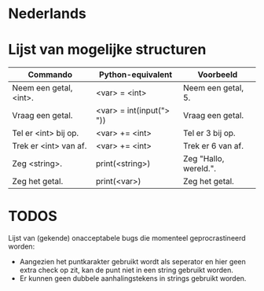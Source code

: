 # Nederlands

# Lijst van mogelijke structuren

| Commando                 | Python-equivalent          | Voorbeeld             |
| ------------------------ | -------------------------- | --------------------- |
| Neem een getal, \<int\>. | \<var\> = \<int\>          | Neem een getal, 5.    |
| Vraag een getal.         | \<var\> = int(input("> ")) | Vraag een getal.      |
| Tel er \<int\> bij op.   | \<var\> += \<int\>         | Tel er 3 bij op.      |
| Trek er \<int\> van af.  | \<var\> += \<int\>         | Trek er 6 van af.     |
| Zeg \<string\>.          | print(\<string\>)          | Zeg "Hallo, wereld.". |
| Zeg het getal.           | print(\<var\>)             | Zeg het getal.        |

# TODOS

Lijst van (gekende) onacceptabele bugs die momenteel geprocrastineerd worden:

- Aangezien het puntkarakter gebruikt wordt als seperator en hier geen extra check op zit, kan de punt niet in een string gebruikt worden.
- Er kunnen geen dubbele aanhalingstekens in strings gebruikt worden.
